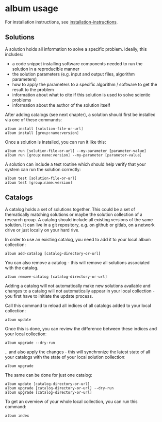 album usage
================================

For installation instructions, see [installation-instructions](/installation-instructions).

## Solutions

A solution holds all information to solve a specific problem. Ideally, this includes:
* a code snippet installing software components needed to run the solution in a reproducible manner
* the solution parameters (e.g. input and output files, algorithm parameters)
* how to apply the parameters to a specific algorithm / software to get the result to the problem
* information about what to cite if this solution is used to solve scientic problems
* information about the author of the solution itself

After adding catalogs (see next chapter), a solution should first be installed via one of these commands:
```
album install [solution-file-or-url]
album install [group:name:version]
```
Once a solution is installed, you can run it like this:
```
album run [solution-file-or-url] --my-parameter [parameter-value]
album run [group:name:version] --my-parameter [parameter-value]
```
A solution can include a test routine which should help verify that your system can run the solution correctly:
```
album test [solution-file-or-url]
album test [group:name:version]
```

## Catalogs
A catalog holds a set of solutions together. This could be a set of thematically matching solutions or maybe the solution collection of a research group. A catalog should include all existing versions of the same solution.
It can live in a git repository, e.g. on github or gitlab, on a network drive or just locally on your hard rive.

In order to use an existing catalog, you need to add it to your local album collection:
```
album add-catalog [catalog-directory-or-url]
```
You can also remove a catalog - this will remove  all solutions associated with the catalog.
```
album remove-catalog [catalog-directory-or-url]
```
Adding a catalog will not automatically make new solutions available and changes to a catalog will not automatically appear in your local collection - you first have to initiate the update process.

Call this command to reload all indices of all catalogs added to your local collection:
```
album update
```
Once this is done, you can review the difference between these indices and your local collection: 
```
album upgrade --dry-run
```
.. and also apply the changes - this will synchronize the latest state of all your catalogs with the state of your local solution collection: 
```
album upgrade
```
The same can be done for just one catalog:
```
album update [catalog-directory-or-url]
album upgrade [catalog-directory-or-url] --dry-run
album upgrade [catalog-directory-or-url]
```

To get an overview of your whole local collection, you can run this command:
```
album index
```